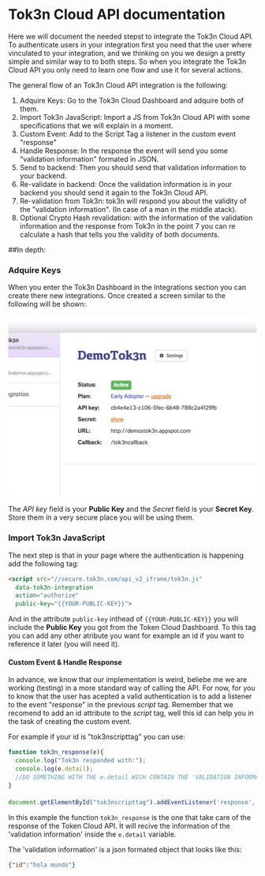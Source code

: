 # Tok3n Cloud API documentation
Here we will document the needed stepst to integrate the Tok3n Cloud API.
To authenticate users in your integration first you need that the user where vinculated to your integration, and we thinking on you we design a pretty simple and similar way to to both steps. So when you integrate the Tok3n Cloud API you only need to learn one flow and use it for several actions.

The general flow of an Tok3n Cloud API integration is the following:

1. Adquire Keys: Go to the Tok3n Cloud Dashboard and adquire both of them.
2. Import Tok3n JavaScript: Import a JS from Tok3n Cloud API with some specifications that we will explain in a moment.
3. Custom Event: Add to the Script Tag a listener in the custom event "response"
4. Handle Response: In the response the event will send you some "validation information" formated in JSON.
5. Send to backend: Then you should send that validation information to your backend.
6. Re-validate in backend: Once the validation information is in your backend you should send it again to the Tok3n Cloud API.
7. Re-validation from Tok3n: tok3n will respond you about the validity of the "validation information". (In case of a man in the middle atack).
8. Optional Crypto Hash revalidation: with the information of the validation information and the response from Tok3n in the point 7 you can re calculate a hash that tells you the validity of both documents.

##In depth:
### Adquire Keys

When you enter the Tok3n Dashboard in the Integrations section you can create there new integrations. Once created a screen similar to the following will be shown:

![alt text](https://raw.githubusercontent.com/Tok3n/CloudDocumentation/master/API/keys.png "Adquire Keys")

The *API key* field is your **Public Key** and the *Secret* field is your **Secret Key**. Store them in a very secure place you will be using them.

### Import Tok3n JavaScript
The next step is that in your page where the authentication is happening add the following tag:

```html
<script src="//secure.tok3n.com/api_v2_iframe/tok3n.js" 
  data-tok3n-integration
  action="authorize"
  public-key="{{YOUR-PUBLIC-KEY}}">
```
And in the attribute `public-key` inthead of `{{YOUR-PUBLIC-KEY}}` you will include the **Public Key** you got from the Token Cloud Dashboard. To this tag you can add any other atribute you want for example an id if you want to reference it later (you will need it).

#### Custom Event & Handle Response
In advance, we know that our implementation is weird, beliebe me we are working (testing) in a more standard way of calling the API. For now, for you to know that the user has acepted a valid authentication is to add a listener to the event "response" in the previous *script* tag. Remember that we recomend to add an id attribute to the *script* tag, well this id can help you in the task of creating the custom event.

For example if your id is "tok3nscripttag" you can use:

```javascript
function tok3n_response(e){
  console.log("Tok3n responded with:");
  console.log(e.detail);
  //DO SOMETHING WITH THE e.detail WICH CONTAIN THE 'VALIDATION INFORMATION'
}

document.getElementById("tok3nscripttag").addEventListener('response', tok3n_response, false);
```

In this example the function `tok3n_response` is the one that take care of the response of the Token Cloud API. It will recive the information of the 'validation information' inside the `e.detail` variable.

The 'validation information' is a json formated object that looks like this:

```json
{"id":"hola mundo"}
```

